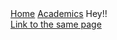 <html>
  <head>
    <title>IIT Tips</title>
  </head>
  <body>
    <nav style="display:inline;">
      <a href="#1" style:"background-color:red;">Home</a>
        <a href="#2">Academics</a>
        </nav>
    Hey!!<br>
    <a href="https://github.com/shubhanipaliwal/shubhanipaliwal.github.io" text-decoration:none>Link to the same page</a>
  </body>
  </html>
  
